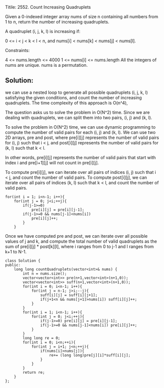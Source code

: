 Titile: 2552. Count Increasing Quadruplets

Given a 0-indexed integer array nums of size n containing all numbers from 1 to n, return the number of increasing quadruplets.

A quadruplet (i, j, k, l) is increasing if:

0 <= i < j < k < l < n, and
nums[i] < nums[k] < nums[j] < nums[l].

Constraints:

4 <= nums.length <= 4000
1 <= nums[i] <= nums.length
All the integers of nums are unique. nums is a permutation.


## Solution:

we can use a nested loop to generate all possible quadruplets (i, j, k, l) satisfying the given conditions, and count the number of increasing quadruplets. The time complexity of this approach is O(n^4),

The question asks us to solve the problem in O(N^2) time. Since we are dealing with quadruplets, we can split them into two pairs, (i, j) and (k, l).

To solve the problem in O(N^2) time, we can use dynamic programming to compute the number of valid pairs for each (i, j) and (k, l). We can use two 2D arrays, pre and post, where pre[i][j] represents the number of valid pairs for (i, j) such that i < j, and post[i][j] represents the number of valid pairs for (k, l) such that k < l. 

In other words, pre[i][j] represents the number of valid pairs that start with index i and pre[i+1][j] will not count in pre[i][j].  

To compute pre[i][j], we can iterate over all pairs of indices (i, j) such that i < j, and count the number of valid pairs. To compute post[i][j], we can iterate over all pairs of indices (k, l) such that k < l, and count the number of valid pairs.

```
for(int i = 1; i<n-1; i++){
    for(int j = 0; j<i;++j){ 
        if(j-1>=0)
            pre[i][j] = pre[i][j-1];  
        if(j-1>=0 && nums[j-1]<nums[i]) 
            pre[i][j]++;     
        }
    }
```

Once we have computed pre and post, we can iterate over all possible values of j and k, and compute the total number of valid quadruplets as the sum of pre[i][j] * post[k][l], where i ranges from 0 to j-1 and l ranges from k+1 to N-1.

```
class Solution {
public:
    long long countQuadruplets(vector<int>& nums) {
        int n = nums.size();
        vector<vector<int>> pre(n+1,vector<int>(n+1,0));
        vector<vector<int>> suff(n+1,vector<int>(n+1,0));
        for(int i = 0; i<n-1; i++){
            for(int j = n-1; j>i;--j){
                suff[i][j] = suff[i][j+1];
                if(j+1<n && nums[j+1]>nums[i]) suff[i][j]++;
            }
        }
        for(int i = 1; i<n-1; i++){
            for(int j = 0; j<i;++j){
                if(j-1>=0) pre[i][j] = pre[i][j-1];
                if(j-1>=0 && nums[j-1]<nums[i]) pre[i][j]++;
            }
        }
        long long re = 0;
        for(int i = 0; i<n;++i){
            for(int j = i+1; j<n;++j){
                if(nums[i]>nums[j]){
                    re+= (long long)pre[j][i]*suff[i][j];
                }
            }
        }
        return re;
    }
};
```

